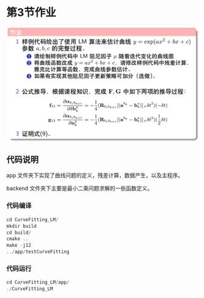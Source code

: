 # 第3节作业

![](3-4.png)


## 代码说明

app 文件夹下实现了曲线问题的定义，残差计算，数据产生，以及主程序。

backend 文件夹下主要是最小二乘问题求解的一些函数定义。

### 代码编译

``` c++
cd CurveFitting_LM/
mkdir build
cd build/
cmake ..
make -j12
../app/testCurveFitting

```

### 代码运行

```c++
cd CurveFitting_LM/app/
./CurveFitting_LM
```
